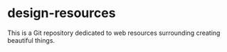 # design-resources
This is a Git repository dedicated to web resources surrounding creating beautiful things.
